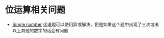 # 位运算相关问题
- [Single number](https://leetcode-cn.com/explore/featured/card/top-interview-questions-easy/1/array/25/)
这道题可以使用异或解决，但是如果这个题中出现了三次或者以上其他的数字的话会有问题
